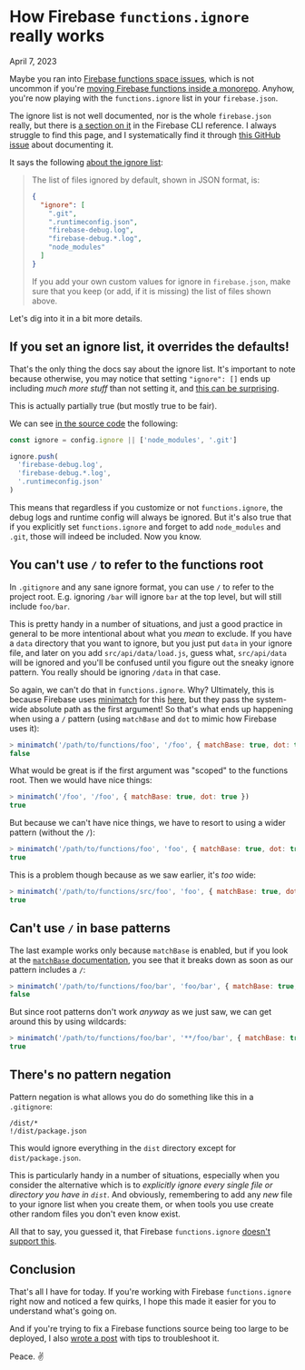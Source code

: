 # How Firebase `functions.ignore` really works
April 7, 2023

Maybe you ran into [Firebase functions space issues](firebase-functions-entity-too-large.md),
which is not uncommon if you're [moving Firebase functions inside a monorepo](firebase-functions-monorepo.md).
Anyhow, you're now playing with the `functions.ignore` list in your
`firebase.json`.

The ignore list is not well documented, nor is the whole
`firebase.json` really, but there is [a section on it](https://firebase.google.com/docs/cli/#the_firebasejson_file)
in the Firebase CLI reference. I always struggle to find this page, and
I systematically find it through [this GitHub issue](https://github.com/firebase/firebase-tools/issues/1409)
about documenting it.

It says the following [about the ignore list](https://firebase.google.com/docs/cli/#functions-ignored-files):

> The list of files ignored by default, shown in JSON format, is:
>
> ```json
> {
>   "ignore": [
>     ".git",
>     ".runtimeconfig.json",
>     "firebase-debug.log",
>     "firebase-debug.*.log",
>     "node_modules"
>   ]
> }
> ```
>
> If you add your own custom values for ignore in `firebase.json`, make
> sure that you keep (or add, if it is missing) the list of files shown
> above.

Let's dig into it in a bit more details.

## If you set an ignore list, it overrides the defaults!

That's the only thing the docs say about the ignore list. It's important
to note because otherwise, you may notice that setting `"ignore": []`
ends up including _much more stuff_ than not setting it, and
[this can be surprising](https://github.com/firebase/firebase-tools/issues/1602).

This is actually partially true (but mostly true to be fair).

We can see [in the source code](https://github.com/firebase/firebase-tools/blob/8976456eebf75ab9ab2a1299c0d6561f324db7f8/src/deploy/functions/prepareFunctionsUpload.ts#L75-L80)
the following:

```js
const ignore = config.ignore || ['node_modules', '.git']

ignore.push(
  'firebase-debug.log',
  'firebase-debug.*.log',
  '.runtimeconfig.json'
)
```

This means that regardless if you customize or not `functions.ignore`,
the debug logs and runtime config will always be ignored. But it's also
true that if you explicitly set `functions.ignore` and forget to add
`node_modules` and `.git`, those will indeed be included. Now you know.

## You can't use `/` to refer to the functions root

In `.gitignore` and any sane ignore format, you can use `/` to refer to
the project root. E.g. ignoring `/bar` will ignore `bar` at the top
level, but will still include `foo/bar`.

This is pretty handy in a number of situations, and just a good practice
in general to be more intentional about what you _mean_ to exclude. If
you have a `data` directory that you want to ignore, but you just put
`data` in your ignore file, and later on you add `src/api/data/load.js`,
guess what, `src/api/data` will be ignored and you'll be confused until
you figure out the sneaky ignore pattern. You really should be ignoring
`/data` in that case.

So again, we can't do that in `functions.ignore`. Why? Ultimately, this
is because Firebase uses [minimatch](https://github.com/isaacs/minimatch)
for this [here](https://github.com/firebase/firebase-tools/blob/8976456eebf75ab9ab2a1299c0d6561f324db7f8/src/fsAsync.ts#L53),
but they pass the system-wide absolute path as the first argument! So
that's what ends up happening when using a `/` pattern (using
`matchBase` and `dot` to mimic how Firebase uses it):

```js
> minimatch('/path/to/functions/foo', '/foo', { matchBase: true, dot: true })
false
```

What would be great is if the first argument was "scoped" to the
functions root. Then we would have nice things:

```js
> minimatch('/foo', '/foo', { matchBase: true, dot: true })
true
```

But because we can't have nice things, we have to resort to using a
wider pattern (without the `/`):

```js
> minimatch('/path/to/functions/foo', 'foo', { matchBase: true, dot: true })
true
```

This is a problem though because as we saw earlier, it's _too_ wide:

```js
> minimatch('/path/to/functions/src/foo', 'foo', { matchBase: true, dot: true })
true
```

## Can't use `/` in base patterns

The last example works only because `matchBase` is enabled, but if you
look at the [`matchBase` documentation](https://github.com/isaacs/minimatch#matchbase),
you see that it breaks down as soon as our pattern includes a `/`:

```js
> minimatch('/path/to/functions/foo/bar', 'foo/bar', { matchBase: true, dot: true })
false
```

But since root patterns don't work _anyway_ as we just saw, we can get
around this by using wildcards:

```js
> minimatch('/path/to/functions/foo/bar', '**/foo/bar', { matchBase: true, dot: true })
true
```

## There's no pattern negation

Pattern negation is what allows you do do something like this in a
`.gitignore`:

```gitignore
/dist/*
!/dist/package.json
```

This would ignore everything in the `dist` directory except for
`dist/package.json`.

This is particularly handy in a number of situations, especially when
you consider the alternative which is to _explicitly ignore every single
file or directory you have in `dist`_. And obviously, remembering to add
any _new_ file to your ignore list when you create them, or when tools
you use create other random files you don't even know exist.

All that to say, you guessed it, that Firebase `functions.ignore`
[doesn't support this](https://github.com/firebase/firebase-tools/issues/2677).

## Conclusion

That's all I have for today. If you're working with Firebase
`functions.ignore` right now and noticed a few quirks, I hope this made
it easier for you to understand what's going on.

And if you're trying to fix a Firebase functions source being too large
to be deployed, I also [wrote a post](firebase-functions-entity-too-large.md)
with tips to troubleshoot it.

Peace. ✌️
